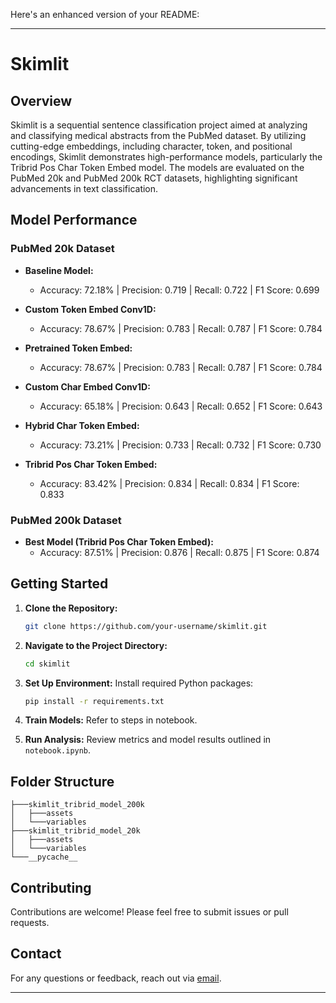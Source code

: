 Here's an enhanced version of your README:

---

# Skimlit

## Overview

Skimlit is a sequential sentence classification project aimed at analyzing and classifying medical abstracts from the PubMed dataset. By utilizing cutting-edge embeddings, including character, token, and positional encodings, Skimlit demonstrates high-performance models, particularly the Tribrid Pos Char Token Embed model. The models are evaluated on the PubMed 20k and PubMed 200k RCT datasets, highlighting significant advancements in text classification.

## Model Performance

### PubMed 20k Dataset

- **Baseline Model:**
  - Accuracy: 72.18% | Precision: 0.719 | Recall: 0.722 | F1 Score: 0.699

- **Custom Token Embed Conv1D:** 
  - Accuracy: 78.67% | Precision: 0.783 | Recall: 0.787 | F1 Score: 0.784

- **Pretrained Token Embed:** 
  - Accuracy: 78.67% | Precision: 0.783 | Recall: 0.787 | F1 Score: 0.784

- **Custom Char Embed Conv1D:**
  - Accuracy: 65.18% | Precision: 0.643 | Recall: 0.652 | F1 Score: 0.643

- **Hybrid Char Token Embed:** 
  - Accuracy: 73.21% | Precision: 0.733 | Recall: 0.732 | F1 Score: 0.730

- **Tribrid Pos Char Token Embed:** 
  - Accuracy: 83.42% | Precision: 0.834 | Recall: 0.834 | F1 Score: 0.833

### PubMed 200k Dataset

- **Best Model (Tribrid Pos Char Token Embed):**
  - Accuracy: 87.51% | Precision: 0.876 | Recall: 0.875 | F1 Score: 0.874

## Getting Started

1. **Clone the Repository:**
   ```bash
   git clone https://github.com/your-username/skimlit.git
   ```

2. **Navigate to the Project Directory:**
   ```bash
   cd skimlit
   ```

3. **Set Up Environment:**
   Install required Python packages:
   ```bash
   pip install -r requirements.txt
   ```

4. **Train Models:**
   Refer to steps in notebook.

5. **Run Analysis:**
   Review metrics and model results outlined in `notebook.ipynb`.

## Folder Structure

```plaintext
├───skimlit_tribrid_model_200k
│   ├───assets
│   └───variables
├───skimlit_tribrid_model_20k
│   ├───assets
│   └───variables
└───__pycache__
```

## Contributing

Contributions are welcome! Please feel free to submit issues or pull requests.

## Contact

For any questions or feedback, reach out via [email](mailto:sallanrasheek@gmail.com).

---
